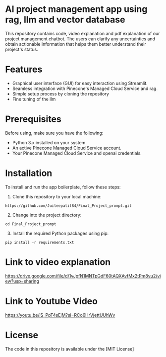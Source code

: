 
# AI project management app using rag, llm and vector database


This repository contains code, video explanation and pdf explanation of our project management chatbot. The users can clarify any uncertainties and obtain actionable information that helps them better understand their project's status.

# Features

- Graphical user interface (GUI) for easy interaction using Streamlit.
- Seamless integration with Pinecone's Managed Cloud Service and rag.
- Simple setup process by cloning the repository
- Fine tuning of the llm

# Prerequisites

Before using, make sure you have the following:

- Python 3.x installed on your system.
- An active Pinecone Managed Cloud Service account.
- Your Pinecone Managed Cloud Service and openai credentials.

# Installation

To install and run the app boilerplate, follow these steps:

1. Clone this repository to your local machine:

```shell
https://github.com/Juileepatil84/Final_Project_prompt.git
```

2. Change into the project directory:

```shell
cd Final_Project_prompt
```

3. Install the required Python packages using pip:

```shell
pip install -r requirements.txt
```

# Link to video explanation
https://drive.google.com/file/d/1vJpfN1MNTpGdF60tAQXAvfMx2tPm8vu2/view?usp=sharing

# Link to Youtube Video
https://youtu.be/iS_PpT4sEjM?si=RCo6HrVjettUUhWv

# License

The code in this repository is available under the [MIT License]
